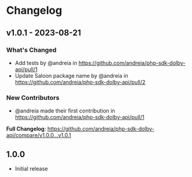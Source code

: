 # Changelog

## v1.0.1 - 2023-08-21

### What's Changed

- Add tests by @andreia in https://github.com/andreia/php-sdk-dolby-api/pull/1
- Update Saloon package name by @andreia in https://github.com/andreia/php-sdk-dolby-api/pull/2

### New Contributors

- @andreia made their first contribution in https://github.com/andreia/php-sdk-dolby-api/pull/1

**Full Changelog**: https://github.com/andreia/php-sdk-dolby-api/compare/v1.0.0...v1.0.1

## 1.0.0

- Initial release
